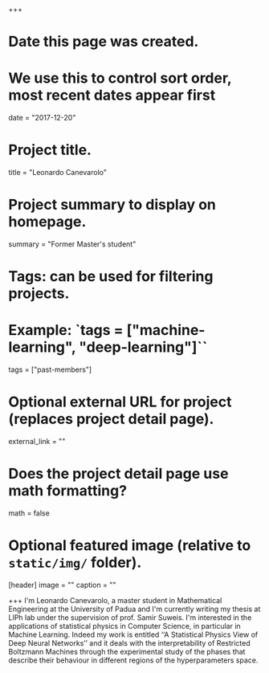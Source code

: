 +++
# Date this page was created.
# We use this to control sort order, most recent dates appear first
date = "2017-12-20"

# Project title.
title = "Leonardo Canevarolo"

# Project summary to display on homepage.
summary = "Former Master's student"

# Tags: can be used for filtering projects.
# Example: `tags = ["machine-learning", "deep-learning"]``
tags = ["past-members"]

# Optional external URL for project (replaces project detail page).
external_link = ""

# Does the project detail page use math formatting?
math = false

# Optional featured image (relative to `static/img/` folder).
[header]
image = ""
caption = ""

+++
I'm Leonardo Canevarolo, a master student in Mathematical Engineering at the University of Padua and I'm currently writing my thesis at LIPh lab under the supervision of prof. Samir Suweis. I'm interested in the applications of statistical physics in Computer Science, in particular in Machine Learning. Indeed my work is entitled ‘‘A Statistical Physics View of Deep Neural Networks’’ and it deals with the interpretability of Restricted Boltzmann Machines through the experimental study of the phases that describe their behaviour in different regions of the hyperparameters space.
